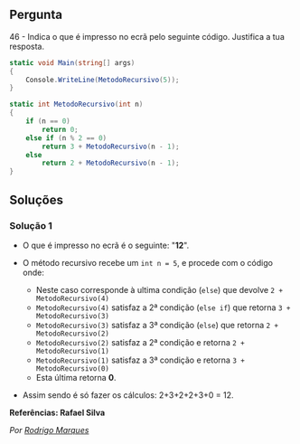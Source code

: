 ## Pergunta

46 - Indica o que é impresso no ecrã pelo seguinte código. Justifica a tua resposta.

```cs
static void Main(string[] args)
{
    Console.WriteLine(MetodoRecursivo(5));
}

static int MetodoRecursivo(int n)
{
    if (n == 0)
        return 0;
    else if (n % 2 == 0)
        return 3 + MetodoRecursivo(n - 1);
    else
        return 2 + MetodoRecursivo(n - 1);
}
```

## Soluções

### Solução 1

* O que é impresso no ecrã é o seguinte: "**12**".
* O método recursivo recebe um `int n = 5`, e procede com o código onde:
  * Neste caso corresponde à ultima condição (`else`) que devolve `2 + MetodoRecursivo(4)` 
  * `MetodoRecursivo(4)` satisfaz a 2ª condição (`else if`) que retorna `3 + MetodoRecursivo(3)`
  * `MetodoRecursivo(3)` satisfaz a 3ª condição (`else`) que retorna `2 + MetodoRecursivo(2)`
  * `MetodoRecursivo(2)` satisfaz a 2ª condição e retorna `2 + MetodoRecursivo(1)`
  * `MetodoRecursivo(1)` satisfaz a 3ª condição e retorna `3 + MetodoRecursivo(0)`
  * Esta última retorna **0**. 
  
* Assim sendo é só fazer os cálculos: 2+3+2+2+3+0 = 12.
  
**Referências: Rafael Silva**

*Por [Rodrigo Marques](https://github.com/RodrigoMarques23)*